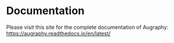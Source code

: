 # Documentation

Please visit this site for the complete documentation of Augraphy:
https://augraphy.readthedocs.io/en/latest/
